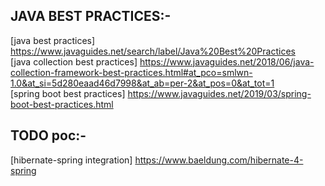 ## JAVA BEST PRACTICES:- ##

   [java best practices] https://www.javaguides.net/search/label/Java%20Best%20Practices <br>
   [java collection best practices] https://www.javaguides.net/2018/06/java-collection-framework-best-practices.html#at_pco=smlwn-1.0&at_si=5d280eaad46d7998&at_ab=per-2&at_pos=0&at_tot=1 <br>
   [spring boot best practices] https://www.javaguides.net/2019/03/spring-boot-best-practices.html
   
## TODO poc:- ##
   [hibernate-spring integration] https://www.baeldung.com/hibernate-4-spring








